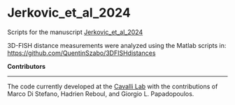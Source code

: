 # Jerkovic_et_al_2024
Scripts for the manuscript [Jerkovic_et_al_2024](https://www.biorxiv.org/content/10.1101/2024.05.23.595561v1)

3D-FISH distance measurements were analyzed using the Matlab scripts in:
https://github.com/QuentinSzabo/3DFISHdistances



**Contributors**
************

The code currently developed at the [Cavalli Lab](https://www.igh.cnrs.fr/en/research/departments/genome-dynamics/chromatin-and-cell-biology) with the contributions of Marco Di Stefano, Hadrien Reboul, and Giorgio L. Papadopoulos.
